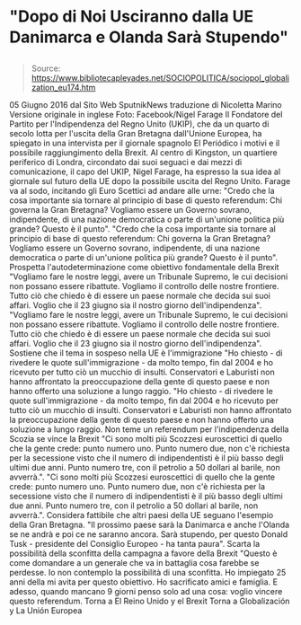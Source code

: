 # "Dopo di Noi Usciranno dalla UE Danimarca e Olanda Sarà Stupendo"

> Source: https://www.bibliotecapleyades.net/SOCIOPOLITICA/sociopol_globalization_eu174.htm

05 Giugno 2016
dal Sito Web SputnikNews
traduzione di Nicoletta Marino
Versione originale in inglese
Foto: Facebook/Nigel Farage
Il Fondatore del Partito per l'Indipendenza del Regno Unito (UKIP), che da un quarto di secolo lotta per l'uscita della Gran Bretagna dall'Unione Europea, ha spiegato in una intervista per il giornale spagnolo El Periódico i motivi e il possibile raggiungimento della Brexit.
Al centro di Kingston, un quartiere periferico di Londra, circondato dai suoi seguaci e dai mezzi di comunicazione, il capo del UKIP, Nigel Farage, ha espresso la sua idea al giornale sul futuro della UE dopo la possibile uscita del Regno Unito.
Farage va al sodo, incitando gli Euro Scettici ad andare alle urne:
"Credo che la cosa importante sia tornare al principio di base di questo referendum: Chi governa la Gran Bretagna? Vogliamo essere un Governo sovrano, indipendente, di una nazione democratica o parte di un'unione politica più grande? Questo è il punto".
"Credo che la cosa importante sia tornare al principio di base di questo referendum:
Chi governa la Gran Bretagna? Vogliamo essere un Governo sovrano, indipendente, di una nazione democratica o parte di un'unione politica più grande?
Questo è il punto".
Prospetta l'autodeterminazione come obiettivo fondamentale della Brexit
"Vogliamo fare le nostre leggi, avere un Tribunale Supremo, le cui decisioni non possano essere ribattute. Vogliamo il controllo delle nostre frontiere. Tutto ciò che chiedo è di essere un paese normale che decida sui suoi affari. Voglio che il 23 giugno sia il nostro giorno dell'indipendenza".
"Vogliamo fare le nostre leggi, avere un Tribunale Supremo, le cui decisioni non possano essere ribattute. Vogliamo il controllo delle nostre frontiere.
Tutto ciò che chiedo è di essere un paese normale che decida sui suoi affari. Voglio che il 23 giugno sia il nostro giorno dell'indipendenza".
Sostiene che il tema in sospeso nella UE è l'immigrazione
"Ho chiesto - di rivedere le quote sull'immigrazione - da molto tempo, fin dal 2004 e ho ricevuto per tutto ciò un mucchio di insulti. Conservatori e Laburisti non hanno affrontato la preoccupazione della gente di questo paese e non hanno offerto una soluzione a lungo raggio.
"Ho chiesto - di rivedere le quote sull'immigrazione - da molto tempo, fin dal 2004 e ho ricevuto per tutto ciò un mucchio di insulti.
Conservatori e Laburisti non hanno affrontato la preoccupazione della gente di questo paese e non hanno offerto una soluzione a lungo raggio.
Non teme un referendum per l'indipendenza della Scozia se vince la Brexit
"Ci sono molti più Scozzesi euroscettici di quello che la gente crede: punto numero uno. Punto numero due, non c'è richiesta per la secessione visto che il numero di indipendentisti è il più basso degli ultimi due anni. Punto numero tre, con il petrolio a 50 dollari al barile, non avverrà.".
"Ci sono molti più Scozzesi euroscettici di quello che la gente crede: punto numero uno.
Punto numero due, non c'è richiesta per la secessione visto che il numero di indipendentisti è il più basso degli ultimi due anni. Punto numero tre, con il petrolio a 50 dollari al barile, non avverrà.".
Considera fattibile che altri paesi della UE seguano l'esempio della Gran Bretagna.
"Il prossimo paese sarà la Danimarca e anche l'Olanda se ne andrà e poi ce ne saranno ancora. Sarà stupendo, per questo Donald Tusk - presidente del Consiglio Europeo - ha tanta paura".
Scarta la possibilità della sconfitta della campagna a favore della Brexit
"Questo è come domandare a un generale che va in battaglia cosa farebbe se perdesse. Io non contemplo la possibilità di una sconfitta. Ho impiegato 25 anni della mi avita per questo obiettivo. Ho sacrificato amici e famiglia.
E adesso, quando mancano 9 giorni penso solo ad una cosa: voglio vincere questo referendum.
Torna a El Reino Unido y el Brexit
Torna a Globalización y La Unión Europea
